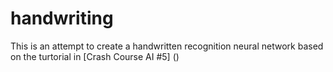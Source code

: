 # handwriting
This is an attempt to create a handwritten recognition neural network based on the turtorial in [Crash Course AI #5] ()